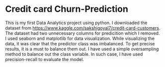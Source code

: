 # Credit card Churn-Prediction
This is my first Data Analytics project using python. I downloaded the dataset from https://www.kaggle.com/sakshigoyal7/credit-card-customers. The dataset had two unnecessary columns for predicition which I removed. I used seaborn and matplotlib for data visualization. While visualizing the data, it was clear that the predictor class was imbalanced. To get precise results, it is a must to balance them out. I have used a simple oversampling method to balance out the class variable. In such case, I have used precision-recall to evaluate the model.

